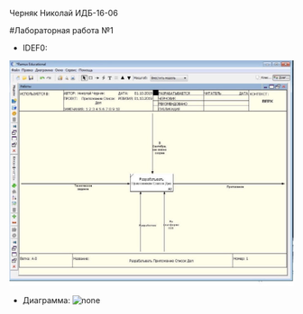 Черняк Николай ИДБ-16-06

#Лабораторная работа №1

* IDEF0:

![none](https://github.com/cmpunk551/labs/blob/master/lab1/ELOZLEUZ6W0.jpg)

* Диаграмма:
![none](http://www.plantuml.com/plantuml/png/RP3DIWCn58NNpLDSkbBm8MfTkL9muJhC37Rej2F951SYg2XTA0WYk19_dY0LeyEqZgzmyaQUE1i5Lo7dVFUx90DRQLFD9eMoutnwg8sUI59eQ-LOzOOw6H-OSZPDjygYDB8_ogjCzJQDAO-wP5WG8LYQD3E_enFLMVfuWiD7E8N30cqu3tFKQFgYhUnoXmWUu0HVMCAnlK1BTWKlspjx2e-yrAnQlCFZ4pMBFyOuSuNNd_DQ_kUVQQ_36SD6SCTyAMjuWG-NaGXpU9ODQxBtS7Y3wqOt1BV2ZYRgRx2WFOODN5IjuXgIhNJpiOLVvzj7UPf9afkaoDGWcwRytsy0)
